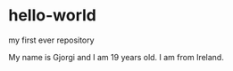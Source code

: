 # hello-world
my first ever repository

My name is Gjorgi and I am 19 years old.
I am from Ireland.
